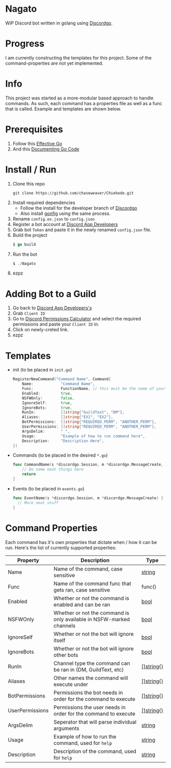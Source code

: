 # Nagato
WIP Discord bot written in golang using [Discordgo](https://github.com/bwmarrin/discordgo).

# Progress
I am currently constructing the templates for this project.
Some of the command-properties are not yet implemented.

# Info
This project was started as a more-modular based approach to handle commands.
As such, each command has a properties file as well as a func that is called.
Example and templates are shown below.

# Prerequisites
1. Follow this [Effective Go](https://golang.org/doc/effective_go.html?)
2. And this [Documenting Go Code](https://blog.golang.org/godoc-documenting-go-code)

# Install / Run
1. Clone this repo
    ```
    git clone https://github.com/chaseweaver/Chiekode.git
    ```
2. Install required dependencies
    * Follow the install for the developer branch of [Discordgo](https://github.com/bwmarrin/discordgo)
    * Also install [gonfig](https://github.com/Tkanos/gonfig) using the same process.
3. Rename `config.ex.json` to `config.json`
4. Register a bot account at [Discord App Developers](https://discordapp.com/developers/docs/intro)
5. Grab bot `Token` and paste it in the newly renamed `config.json` file.
6. Build the project 
    ```go
    $ go build
    ```
7. Run the bot
    ```go
    $ ./Nagato
    ```
8. ezpz

# Adding Bot to a Guild
1. Go back to [Discord App Developers's](https://discordapp.com/developers/docs/intro)
2. Grab `Client ID`
3. Go to [Discord Permissions Calculator](https://discordapi.com/permissions.html) and select the required permissions and paste your `Client ID` in.
4. Click on newly-creted link.
5. ezpz

# Templates
* init (to be placed in `init.go`)
    ```go
    RegisterNewCommand("Command Name", Command{
		Name:            "Command Name",
		Func:            FunctionName, // this must be the name of your command function
		Enabled:         true,
		NSFWOnly:        false,
		IgnoreSelf:      true,
		IgnoreBots:      true,
		RunIn:           []string{"GuildText", "DM"},
		Aliases:         []string{"EX1", "EX2"},
		BotPermissions:  []string{"REQUIRED_PERM", "ANOTHER_PERM"},
		UserPermissions: []string{"REQUIRED_PERM", "ANOTHER_PERM"},
		ArgsDelim:       " ",
		Usage:           "Example of how to run command here",
		Description:     "Description Here",
  })
  ```

* Commands (to be placed in the desired `*.go`)
  ```go
  func CommandName(s *discordgo.Session, m *discordgo.MessageCreate, args []string) {
	  // Do some neat things here
	  return
  }
  ```

* Events (to be placed in `events.go`)
    ```go
    func EventName(s *discordgo.Session, m *discordgo.MessageCreate) {
      // More neat stuff
    }
    ```

# Command Properties
Each command has it's own properties that dictate when / how it can be run.
Here's the list of currently supported properties:

| Property        | Description                                                          | Type                                                   |
| --------------- |----------------------------------------------------------------------| -------------------------------------------------------|
| Name            | Name of the command, case sensitive                                  | [string](https://golang.org/pkg/builtin/#string)       |
| Func            | Name of the command func that gets ran, case sensitive               | func()                                                 |
| Enabled         | Whether or not the command is enabled and can be ran                 | [bool](https://golang.org/pkg/builtin/#bool)           |
| NSFWOnly        | Whether or not the command is only available in NSFW-marked channels | [bool](https://golang.org/pkg/builtin/#bool)           |
| IgnoreSelf      | Whether or not the bot will ignore itself                            | [bool](https://golang.org/pkg/builtin/#bool)           |
| IgnoreBots      | Whether or not the bot will ignore other bots                        | [bool](https://golang.org/pkg/builtin/#bool)           |
| RunIn           | Channel type the command can be ran in (DM, GuildText, etc)          | [\[\]string{}](https://golang.org/pkg/builtin/#string) |
| Aliases         | Other names the command will execute under                           | [\[\]string{}](https://golang.org/pkg/builtin/#string) |
| BotPermissions  | Permissions the bot needs in order for the command to execute        | [\[\]string{}](https://golang.org/pkg/builtin/#string) |
| UserPermissions | Permissions the user needs in order for the command to execute       | [\[\]string{}](https://golang.org/pkg/builtin/#string) |
| ArgsDelim       | Seperator that will parse individual arguments                       | [string](https://golang.org/pkg/builtin/#string)       |
| Usage           | Example of how to run the command, used for `help`                   | [string](https://golang.org/pkg/builtin/#string)       |
| Description     | Description of the command, used for `help`                          | [string](https://golang.org/pkg/builtin/#string)       |